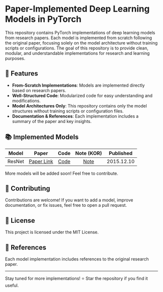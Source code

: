 # Paper-Implemented Deep Learning Models in PyTorch

This repository contains PyTorch implementations of deep learning models from research papers. Each model is implemented from scratch following the original paper, focusing solely on the model architecture without training scripts or configurations. The goal of this repository is to provide clean, modular, and understandable implementations for research and learning purposes.

## 📌 Features
- **From-Scratch Implementations**: Models are implemented directly based on research papers.
- **Well-Structured Code**: Modularized code for easy understanding and modifications.
- **Model Architectures Only**: This repository contains only the model structures without training scripts or configuration files.
- **Documentation & References**: Each implementation includes a summary of the paper and key insights.

## 📚 Implemented Models
| Model | Paper | Code | Note (KOR) | Published |
|:--------:|:--------:|:--------:|:--------:|:--------:|
| ResNet | [Paper Link](https://arxiv.org/abs/1512.03385) | [Code](https://github.com/minseoc03/DL_paper_review/blob/main/Computer%20Vision/ResNet.py) | [Note](https://minseoc03.notion.site/ResNet-15d6a507bae9809a8e69d86ba4939968)| 2015.12.10

More models will be added soon! Feel free to contribute.

## 📄 Contributing
Contributions are welcome! If you want to add a model, improve documentation, or fix issues, feel free to open a pull request.

## 📜 License
This project is licensed under the MIT License.

## 🔗 References
Each model implementation includes references to the original research paper.

---
Stay tuned for more implementations! ⭐ Star the repository if you find it useful.


